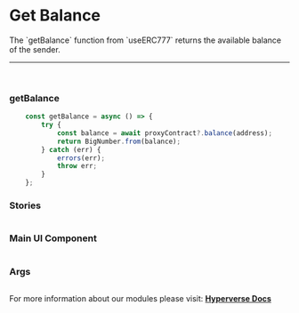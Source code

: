 # Get Balance

<p> The `getBalance` function from `useERC777` returns the available balance of the sender. </p>

---

<br>

### getBalance

```jsx
	const getBalance = async () => {
		try {
			const balance = await proxyContract?.balance(address);
			return BigNumber.from(balance);
		} catch (err) {
			errors(err);
			throw err;
		}
	};
```

### Stories

```jsx

```

### Main UI Component

```jsx

```

### Args

```jsx

```

For more information about our modules please visit: [**Hyperverse Docs**](https://docs.hyperverse.dev)
